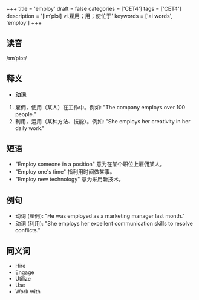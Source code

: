 +++
title = 'employ'
draft = false
categories = ['CET4']
tags = ['CET4']
description = '[imˈplɔi] vi.雇用；用；使忙于'
keywords = ['ai words', 'employ']
+++

## 读音
/ɪmˈplɔɪ/

## 释义
- **动词**:
1. 雇佣，使用（某人）在工作中。例如: "The company employs over 100 people."
2. 利用，运用（某种方法、技能）。例如: "She employs her creativity in her daily work."

## 短语
- "Employ someone in a position" 意为在某个职位上雇佣某人。
- "Employ one's time" 指利用时间做某事。
- "Employ new technology" 意为采用新技术。

## 例句
- 动词 (雇佣): "He was employed as a marketing manager last month."
- 动词 (利用): "She employs her excellent communication skills to resolve conflicts."

## 同义词
- Hire
- Engage
- Utilize
- Use
- Work with
